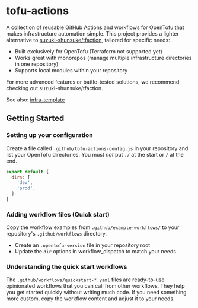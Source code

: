 # tofu-actions

A collection of reusable GitHub Actions and workflows for OpenTofu that makes infrastructure automation simple.
This project provides a lighter alternative to [suzuki-shunsuke/tfaction](https://github.com/suzuki-shunsuke/tfaction),
tailored for specific needs:

- Built exclusively for OpenTofu (Terraform not supported yet)
- Works great with monorepos (manage multiple infrastructure directories in one repository)
- Supports local modules within your repository

For more advanced features or battle-tested solutions,
we recommend checking out suzuki-shunsuke/tfaction.

See also: [infra-template](https://github.com/gmo-media/infra-template)

## Getting Started

### Setting up your configuration

Create a file called `.github/tofu-actions-config.js` in your repository and list your OpenTofu directories.
You must *not* put `./` at the start or `/` at the end.

```js
export default {
  dirs: [
    'dev',
    'prod',
  ]
}
```

### Adding workflow files (Quick start)

Copy the workflow examples from `.github/example-workflows/` to your repository's `.github/workflows` directory.

- Create an `.opentofu-version` file in your repository root
- Update the `dir` options in workflow_dispatch to match your needs

### Understanding the quick start workflows

The `.github/workflows/quickstart-*.yaml` files are ready-to-use opinionated workflows that you can call from other workflows.
They help you get started quickly without writing much code.
If you need something more custom, copy the workflow content and adjust it to your needs.
